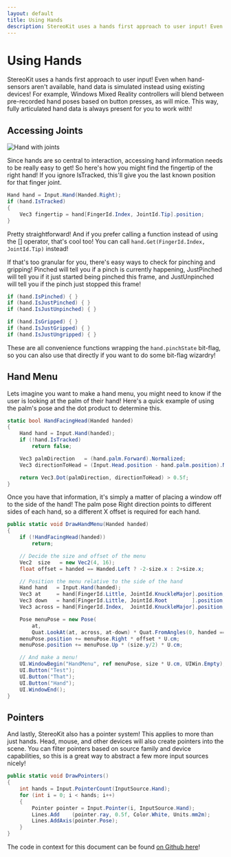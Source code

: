 ```yaml
---
layout: default
title: Using Hands
description: StereoKit uses a hands first approach to user input! Even when hand-sensors aren't available, hand data is simulated instead using existing devices! For ex...
---
```


# Using Hands

StereoKit uses a hands first approach to user input! Even when hand-sensors
aren't available, hand data is simulated instead using existing devices!
For example, Windows Mixed Reality controllers will blend between pre-recorded
hand poses based on button presses, as will mice. This way, fully articulated
hand data is always present for you to work with!

## Accessing Joints

![Hand with joints]({{site.url}}/img/screenshots/HandAxes.jpg)

Since hands are so central to interaction, accessing hand information needs
to be really easy to get! So here's how you might find the fingertip of the right
hand! If you ignore IsTracked, this'll give you the last known position for that
finger joint.
```csharp
Hand hand = Input.Hand(Handed.Right);
if (hand.IsTracked)
{ 
	Vec3 fingertip = hand[FingerId.Index, JointId.Tip].position;
}
```
Pretty straightforward! And if you prefer calling a function instead of using the
[] operator, that's cool too! You can call `hand.Get(FingerId.Index, JointId.Tip)`
instead!

If that's too granular for you, there's easy ways to check for pinching and
gripping! Pinched will tell you if a pinch is currently happening, JustPinched
will tell you if it just started being pinched this frame, and JustUnpinched will
tell you if the pinch just stopped this frame!
```csharp
if (hand.IsPinched) { }
if (hand.IsJustPinched) { }
if (hand.IsJustUnpinched) { }

if (hand.IsGripped) { }
if (hand.IsJustGripped) { }
if (hand.IsJustUngripped) { }
```
These are all convenience functions wrapping the `hand.pinchState` bit-flag, so you
can also use that directly if you want to do some bit-flag wizardry!
## Hand Menu

Lets imagine you want to make a hand menu, you might need to know
if the user is looking at the palm of their hand! Here's a quick
example of using the palm's pose and the dot product to determine
this.
```csharp
static bool HandFacingHead(Handed handed)
{
	Hand hand = Input.Hand(handed);
	if (!hand.IsTracked)
		return false;

	Vec3 palmDirection   = (hand.palm.Forward).Normalized;
	Vec3 directionToHead = (Input.Head.position - hand.palm.position).Normalized;

	return Vec3.Dot(palmDirection, directionToHead) > 0.5f;
}
```
Once you have that information, it's simply a matter of placing a
window off to the side of the hand! The palm pose Right direction
points to different sides of each hand, so a different X offset
is required for each hand.
```csharp
public static void DrawHandMenu(Handed handed)
{
	if (!HandFacingHead(handed))
		return;

	// Decide the size and offset of the menu
	Vec2  size   = new Vec2(4, 16);
	float offset = handed == Handed.Left ? -2-size.x : 2+size.x;

	// Position the menu relative to the side of the hand
	Hand hand   = Input.Hand(handed);
	Vec3 at     = hand[FingerId.Little, JointId.KnuckleMajor].position;
	Vec3 down   = hand[FingerId.Little, JointId.Root        ].position;
	Vec3 across = hand[FingerId.Index,  JointId.KnuckleMajor].position;

	Pose menuPose = new Pose(
		at,
		Quat.LookAt(at, across, at-down) * Quat.FromAngles(0, handed == Handed.Left ? 90 : -90, 0));
	menuPose.position += menuPose.Right * offset * U.cm;
	menuPose.position += menuPose.Up * (size.y/2) * U.cm;

	// And make a menu!
	UI.WindowBegin("HandMenu", ref menuPose, size * U.cm, UIWin.Empty);
	UI.Button("Test");
	UI.Button("That");
	UI.Button("Hand");
	UI.WindowEnd();
}
```
## Pointers

And lastly, StereoKit also has a pointer system! This applies to
more than just hands. Head, mouse, and other devices will also
create pointers into the scene. You can filter pointers based on
source family and device capabilities, so this is a great way to
abstract a few more input sources nicely!
```csharp
public static void DrawPointers()
{
	int hands = Input.PointerCount(InputSource.Hand);
	for (int i = 0; i < hands; i++)
	{
		Pointer pointer = Input.Pointer(i, InputSource.Hand);
		Lines.Add    (pointer.ray, 0.5f, Color.White, Units.mm2m);
		Lines.AddAxis(pointer.Pose);
	}
}
```
The code in context for this document can be found [on Github here](https://github.com/StereoKit/StereoKit/blob/master/Examples/StereoKitTest/DemoHands.cs)!

